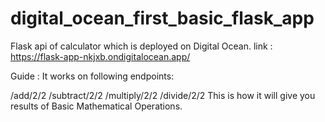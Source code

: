 # digital_ocean_first_basic_flask_app

Flask api of calculator which is deployed on Digital Ocean.
link : https://flask-app-nkjxb.ondigitalocean.app/

Guide :
It works on following endpoints:

/add/2/2
/subtract/2/2
/multiply/2/2
/divide/2/2
This is how it will give you results of Basic Mathematical Operations.
